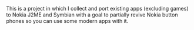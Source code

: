 This is a project in which I collect and port existing apps (excluding games) to Nokia J2ME and Symbian with a goal to partially revive Nokia button phones so you can use some modern apps with it.
